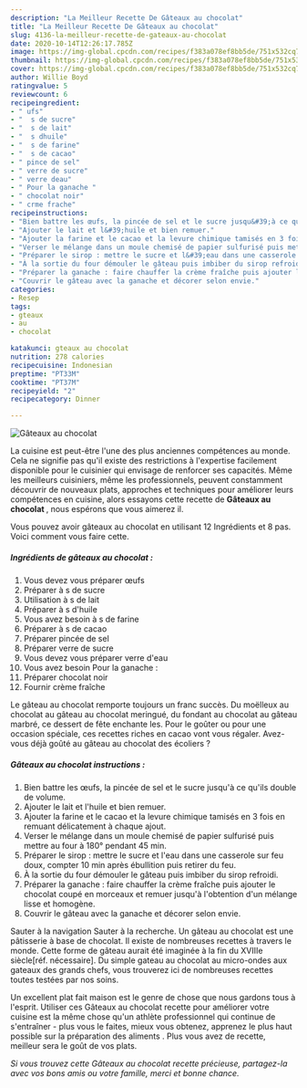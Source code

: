 ```yaml
---
description: "La Meilleur Recette De Gâteaux au chocolat"
title: "La Meilleur Recette De Gâteaux au chocolat"
slug: 4136-la-meilleur-recette-de-gateaux-au-chocolat
date: 2020-10-14T12:26:17.785Z
image: https://img-global.cpcdn.com/recipes/f383a078ef8bb5de/751x532cq70/gateaux-au-chocolat-photo-principale-de-la-recette.jpg
thumbnail: https://img-global.cpcdn.com/recipes/f383a078ef8bb5de/751x532cq70/gateaux-au-chocolat-photo-principale-de-la-recette.jpg
cover: https://img-global.cpcdn.com/recipes/f383a078ef8bb5de/751x532cq70/gateaux-au-chocolat-photo-principale-de-la-recette.jpg
author: Willie Boyd
ratingvalue: 5
reviewcount: 6
recipeingredient:
- " ufs"
- "  s de sucre"
- "  s de lait"
- "  s dhuile"
- "  s de farine"
- "  s de cacao"
- " pince de sel"
- " verre de sucre"
- " verre deau"
- " Pour la ganache "
- " chocolat noir"
- " crme frache"
recipeinstructions:
- "Bien battre les œufs, la pincée de sel et le sucre jusqu&#39;à ce qu&#39;ils double de volume."
- "Ajouter le lait et l&#39;huile et bien remuer."
- "Ajouter la farine et le cacao et la levure chimique tamisés en 3 fois en remuant délicatement à chaque ajout."
- "Verser le mélange dans un moule chemisé de papier sulfurisé puis mettre au four à 180° pendant 45 min."
- "Préparer le sirop : mettre le sucre et l&#39;eau dans une casserole sur feu doux, compter 10 min après ébullition puis retirer du feu."
- "À la sortie du four démouler le gâteau puis imbiber du sirop refroidi."
- "Préparer la ganache : faire chauffer la crème fraîche puis ajouter le chocolat coupé en morceaux et remuer jusqu&#39;à l&#39;obtention d&#39;un mélange lisse et homogène."
- "Couvrir le gâteau avec la ganache et décorer selon envie."
categories:
- Resep
tags:
- gteaux
- au
- chocolat

katakunci: gteaux au chocolat 
nutrition: 278 calories
recipecuisine: Indonesian
preptime: "PT33M"
cooktime: "PT37M"
recipeyield: "2"
recipecategory: Dinner

---
```



![Gâteaux au chocolat](https://img-global.cpcdn.com/recipes/f383a078ef8bb5de/751x532cq70/gateaux-au-chocolat-photo-principale-de-la-recette.jpg)

La cuisine est peut-être l'une des plus anciennes compétences au monde. Cela ne signifie pas qu'il existe des restrictions à l'expertise facilement disponible pour le cuisinier qui envisage de renforcer ses capacités. Même les meilleurs cuisiniers, même les professionnels, peuvent constamment découvrir de nouveaux plats, approches et techniques pour améliorer leurs compétences en cuisine, alors essayons cette recette de <strong> Gâteaux au chocolat </strong>, nous espérons que vous aimerez il.

<!--inarticleads1-->

Vous pouvez avoir gâteaux au chocolat en utilisant 12 Ingrédients et 8 pas. Voici comment vous faire cette.

##### Ingrédients de gâteaux au chocolat :

1. Vous devez vous préparer  œufs
1. Préparer  à s de sucre
1. Utilisation  à s de lait
1. Préparer  à s d&#39;huile
1. Vous avez besoin  à s de farine
1. Préparer  à s de cacao
1. Préparer  pincée de sel
1. Préparer  verre de sucre
1. Vous devez vous préparer  verre d&#39;eau
1. Vous avez besoin  Pour la ganache :
1. Préparer  chocolat noir
1. Fournir  crème fraîche


Le gâteau au chocolat remporte toujours un franc succès. Du moëlleux au chocolat au gâteau au chocolat meringué, du fondant au chocolat au gâteau marbré, ce dessert de fête enchante les. Pour le goûter ou pour une occasion spéciale, ces recettes riches en cacao vont vous régaler. Avez-vous déjà goûté au gâteau au chocolat des écoliers ? 

<!--inarticleads2-->

##### Gâteaux au chocolat instructions :

1. Bien battre les œufs, la pincée de sel et le sucre jusqu&#39;à ce qu&#39;ils double de volume.
1. Ajouter le lait et l&#39;huile et bien remuer.
1. Ajouter la farine et le cacao et la levure chimique tamisés en 3 fois en remuant délicatement à chaque ajout.
1. Verser le mélange dans un moule chemisé de papier sulfurisé puis mettre au four à 180° pendant 45 min.
1. Préparer le sirop : mettre le sucre et l&#39;eau dans une casserole sur feu doux, compter 10 min après ébullition puis retirer du feu.
1. À la sortie du four démouler le gâteau puis imbiber du sirop refroidi.
1. Préparer la ganache : faire chauffer la crème fraîche puis ajouter le chocolat coupé en morceaux et remuer jusqu&#39;à l&#39;obtention d&#39;un mélange lisse et homogène.
1. Couvrir le gâteau avec la ganache et décorer selon envie.


Sauter à la navigation Sauter à la recherche. Un gâteau au chocolat est une pâtisserie à base de chocolat. Il existe de nombreuses recettes à travers le monde. Cette forme de gâteau aurait été imaginée à la fin du XVIIIe siècle[réf. nécessaire]. Du simple gateau au chocolat au micro-ondes aux gateaux des grands chefs, vous trouverez ici de nombreuses recettes toutes testées par nos soins. 

<!--inarticleads1-->

<p>
Un excellent plat fait maison est le genre de chose que nous gardons tous à l'esprit. Utiliser ces Gâteaux au chocolat recette pour améliorer votre cuisine est la même chose qu'un athlète professionnel qui continue de s'entraîner - plus vous le faites, mieux vous obtenez, apprenez le plus haut possible sur la préparation des aliments . Plus vous avez de recette, meilleur sera le goût de vos plats.
</p>

<p>
<i>Si vous trouvez cette Gâteaux au chocolat recette précieuse, partagez-la avec vos bons amis ou votre famille, merci et bonne chance.</i>
</p>
